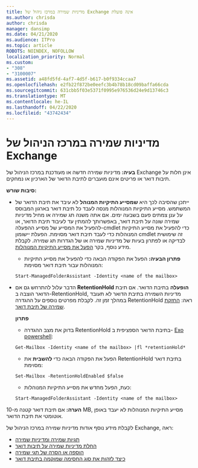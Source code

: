 ```yaml
---
title: מדיניות שמירה במרכז ניהול של Exchange אינה פועלת
ms.author: chrisda
author: chrisda
manager: dansimp
ms.date: 04/21/2020
ms.audience: ITPro
ms.topic: article
ROBOTS: NOINDEX, NOFOLLOW
localization_priority: Normal
ms.custom:
- "308"
- "3100007"
ms.assetid: a48fd5fd-4af7-4d5f-b617-b0f9334ccaa7
ms.openlocfilehash: e2fb22f872be0eefc3b4b78b18cd09baffa66cda
ms.sourcegitcommit: 631cbb5f03e5371f0995e976536d24e9d13746c3
ms.translationtype: MT
ms.contentlocale: he-IL
ms.lasthandoff: 04/22/2020
ms.locfileid: "43742434"
---
```

# <a name="retention-policies-in-exchange-admin-center"></a>מדיניות שמירה במרכז הניהול של Exchange

 **בעיה:** מדיניות שמירה חדשה או מעודכנת במרכז הניהול של Exchange אינן חלות על תיבות דואר או פריטים אינם מועברים לתיבת הדואר של הארכיון או נמחקים. 
  
 **סיבות שורש:**
  
- ייתכן שהסיבה לכך היא **שמסייע התיקיות המנוהל** לא עיבד את תיבת הדואר של המשתמש. מסייע התיקיות המנוהלות מנסה לעבד כל תיבת דואר בארגון המבוסס על ענן צמתים פעם בשבעה ימים. אם אתה משנה תג שמירה או מחיל מדיניות שמירה שונה על תיבת דואר, באפשרותך להמתין עד לעיבוד תיבת הדואר, או להפעיל את המסייע של מסייע ההפעלה-cmdlet כדי להפעיל את מסייע התיקיות המנוהלות כדי לעבד תיבת דואר מסוימת. הפעלת יישומון cmdlet זה שימושית לבדיקה או לפתרון בעיות של מדיניות שמירה או של הגדרות תג שמירה. לקבלת מידע נוסף, בקר [הפעל את מסייע התיקיות המנוהלות](https://msdn.microsoft.com/library/gg271153%28v=exchsrvcs.149%29.aspx#managedfolderassist).
    
  - **פתרון הבעיה:** הפעל את הפקודה הבאה כדי להפעיל את מסייע התיקיות המנוהלות עבור תיבת דואר מסוימת:
    
  ```
  Start-ManagedFolderAssistant -Identity <name of the mailbox>
  ```

- הדבר עלול להתרחש גם אם **RetentionHold** **הופעלה** בתיבת הדואר. אם תיבת הדואר הוצבה ב-RetentionHold, מדיניות השמירה בתיבת הדואר לא תעובד במהלך זמן זה. לקבלת מפרטים נוספים על ההגדרה RetentionHold ראה: [החזקת שמירה של תיבת דואר](https://docs.microsoft.com/exchange/security-and-compliance/messaging-records-management/mailbox-retention-hold).
    
    **פתרון**
    
  - בדוק את מצב ההגדרה RetentionHold בתיבת הדואר הספציפית ב- [Exo powershell](https://docs.microsoft.com/powershell/exchange/exchange-online/connect-to-exchange-online-powershell/connect-to-exchange-online-powershell?view=exchange-ps):
    
  ```
  Get-Mailbox -Identity <name of the mailbox> |fl *retentionHold*
  ```

  - הפעל את הפקודה הבאה כדי **להשבית** את RetentionHold בתיבת דואר מסוימת:
    
  ```
  Set-Mailbox -RetentionHoldEnabled $false
  ```

  - כעת, הפעל מחדש את מסייע התיקיות המנוהלות:
    
  ```
  Start-ManagedFolderAssistant -Identity <name of the mailbox>
  ```

 **הערה:** אם תיבת דואר קטנה מ-10 MB, מסייע התיקיות המנוהלות לא יעבד באופן אוטומטי את תיבת הדואר.
 
לקבלת מידע נוסף אודות מדיניות שמירה במרכז הניהול של Exchange, ראה:
- [תגיות שמירה ומדיניות שמירה](https://docs.microsoft.com/exchange/security-and-compliance/messaging-records-management/retention-tags-and-policies)
- [החלת מדיניות שמירה על תיבות דואר](https://docs.microsoft.com/exchange/security-and-compliance/messaging-records-management/apply-retention-policy)
- [הוספה או הסרה של תגי שמירה](https://docs.microsoft.com/exchange/security-and-compliance/messaging-records-management/add-or-remove-retention-tags)
- [כיצד לזהות את סוג החסימה שמוקמה בתיבת דואר](https://docs.microsoft.com/office365/securitycompliance/identify-a-hold-on-an-exchange-online-mailbox)
